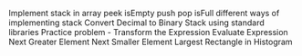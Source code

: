 Implement stack in array
peek
isEmpty
push
pop
isFull
different ways of implementing stack
Convert Decimal to Binary
Stack using standard libraries
Practice problem - Transform the Expression
Evaluate Expression
Next Greater Element
Next Smaller Element
Largest Rectangle in Histogram
